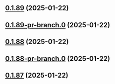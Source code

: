 ## [0.1.89](https://github.com/latha-414/AWS-CICD-web-app/compare/v0.1.89-pr-branch.0...v0.1.89) (2025-01-22)



## [0.1.89-pr-branch.0](https://github.com/latha-414/AWS-CICD-web-app/compare/v0.1.88...v0.1.89-pr-branch.0) (2025-01-22)



## [0.1.88](https://github.com/latha-414/AWS-CICD-web-app/compare/v0.1.88-pr-branch.0...v0.1.88) (2025-01-22)



## [0.1.88-pr-branch.0](https://github.com/latha-414/AWS-CICD-web-app/compare/v0.1.87...v0.1.88-pr-branch.0) (2025-01-22)



## [0.1.87](https://github.com/latha-414/AWS-CICD-web-app/compare/v0.1.87-pr-branch.0...v0.1.87) (2025-01-22)



